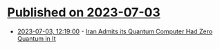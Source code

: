 # [Published on 2023-07-03](index.md)

* [2023-07-03, 12:19:00](https://soylentnews.org/article.pl?sid=23/07/02/1457220&from=rss) - [Iran Admits its Quantum Computer Had Zero Quantum in It](https://soylentnews.org/article.pl?sid=23/07/02/1457220&from=rss)
